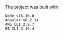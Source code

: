 The project was built with

    Node v16.10.0
    Angular v8.2.14
    AWS CLI 2.9.7
    EB CLI 3.19.4

